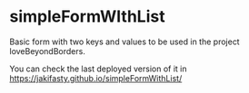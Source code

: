 # simpleFormWIthList
Basic form with two keys and values to be used in the project loveBeyondBorders. 

You can check the last deployed version of it in https://jakifasty.github.io/simpleFormWithList/
